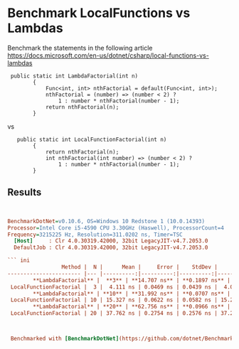 # Benchmark LocalFunctions vs Lambdas

Benchmark the statements in the following article https://docs.microsoft.com/en-us/dotnet/csharp/local-functions-vs-lambdas

````
 public static int LambdaFactorial(int n)
        {
            Func<int, int> nthFactorial = default(Func<int, int>);
            nthFactorial = (number) => (number < 2) ?
                1 : number * nthFactorial(number - 1);
            return nthFactorial(n);
        }
````
vs

````
   public static int LocalFunctionFactorial(int n)
        {
            return nthFactorial(n);
            int nthFactorial(int number) => (number < 2) ?
                1 : number * nthFactorial(number - 1);
        }
````

## Results

``` ini


BenchmarkDotNet=v0.10.6, OS=Windows 10 Redstone 1 (10.0.14393)
Processor=Intel Core i5-4590 CPU 3.30GHz (Haswell), ProcessorCount=4
Frequency=3215225 Hz, Resolution=311.0202 ns, Timer=TSC
  [Host]     : Clr 4.0.30319.42000, 32bit LegacyJIT-v4.7.2053.0
  DefaultJob : Clr 4.0.30319.42000, 32bit LegacyJIT-v4.7.2053.0

``` ini
                 Method |  N |      Mean |     Error |    StdDev |       Min |       Max |  Gen 0 | Allocated |
----------------------- |--- |----------:|----------:|----------:|----------:|----------:|-------:|----------:|
        **LambdaFactorial** |  **3** | **14.707 ns** | **0.1897 ns** | **0.1775 ns** | **14.443 ns** | **15.023 ns** | **0.0140** |      **44 B** |
 LocalFunctionFactorial |  3 |  4.111 ns | 0.0469 ns | 0.0439 ns |  4.057 ns |  4.196 ns |      - |       0 B |
        **LambdaFactorial** | **10** | **31.992 ns** | **0.0707 ns** | **0.0591 ns** | **31.917 ns** | **32.090 ns** | **0.0139** |      **44 B** |
 LocalFunctionFactorial | 10 | 15.327 ns | 0.0622 ns | 0.0582 ns | 15.230 ns | 15.424 ns |      - |       0 B |
        **LambdaFactorial** | **20** | **62.756 ns** | **0.0966 ns** | **0.0698 ns** | **62.631 ns** | **62.878 ns** | **0.0139** |      **44 B** |
 LocalFunctionFactorial | 20 | 37.762 ns | 0.2754 ns | 0.2576 ns | 37.210 ns | 38.106 ns |      - |       0 B |



 Benchmarked with [BenchmarkDotNet](https://github.com/dotnet/BenchmarkDotNet)